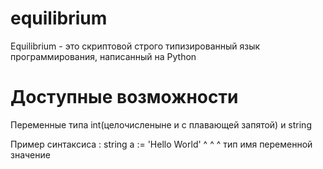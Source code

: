 # equilibrium

Equilibrium - это скриптовой строго типизированный язык программирования, написанный на Python

# Доступные возможности

Переменные типа int(целочисленыне и с плавающей запятой) и string

Пример синтаксиса : string a := 'Hello World'
                      ^    ^                ^
                      тип  имя переменной  значение
                   
